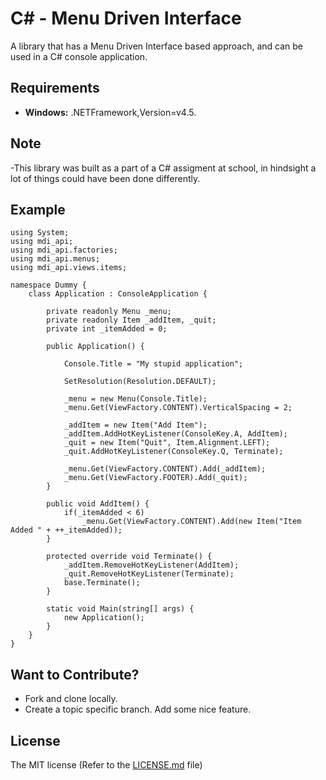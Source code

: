 # C# - Menu Driven Interface
A library that has a Menu Driven Interface based approach, and can be used in a C# console application.

## Requirements

- **Windows:** .NETFramework,Version=v4.5.

## Note

-This library was built as a part of a C# assigment at school, in hindsight a lot of things could have been done
differently.

## Example
    using System;
    using mdi_api;
    using mdi_api.factories;
    using mdi_api.menus;
    using mdi_api.views.items;

    namespace Dummy {
        class Application : ConsoleApplication {

            private readonly Menu _menu;
            private readonly Item _addItem, _quit;
            private int _itemAdded = 0;

            public Application() {

                Console.Title = "My stupid application";
            
                SetResolution(Resolution.DEFAULT);

                _menu = new Menu(Console.Title);
                _menu.Get(ViewFactory.CONTENT).VerticalSpacing = 2;

                _addItem = new Item("Add Item");
                _addItem.AddHotKeyListener(ConsoleKey.A, AddItem);
                _quit = new Item("Quit", Item.Alignment.LEFT);
                _quit.AddHotKeyListener(ConsoleKey.Q, Terminate);

                _menu.Get(ViewFactory.CONTENT).Add(_addItem);
                _menu.Get(ViewFactory.FOOTER).Add(_quit);
            }

            public void AddItem() {
                if(_itemAdded < 6)
                    _menu.Get(ViewFactory.CONTENT).Add(new Item("Item Added " + ++_itemAdded));
            }

            protected override void Terminate() {
                _addItem.RemoveHotKeyListener(AddItem);
                _quit.RemoveHotKeyListener(Terminate);
                base.Terminate();
            }

            static void Main(string[] args) {
                new Application();
            }
        }
    }


## Want to Contribute?

- Fork and clone locally.
- Create a topic specific branch. Add some nice feature.

## License

The MIT license (Refer to the [LICENSE.md][license] file)

 [license]: https://github.com/Morten158/mdi_api/blob/master/LICENSE.md
